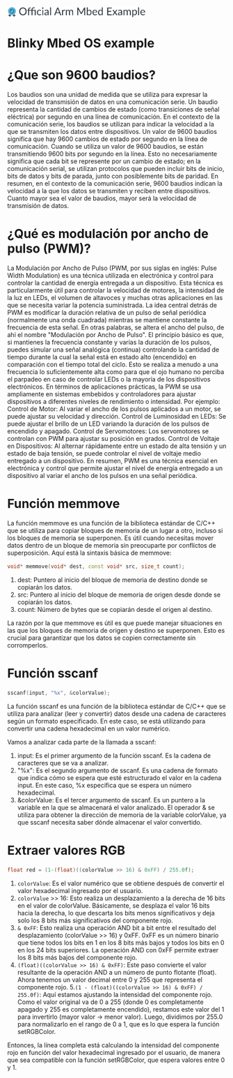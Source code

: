 ![](./resources/official_armmbed_example_badge.png)
# Blinky Mbed OS example

# **¿Que son 9600 baudios?**
Los baudios son una unidad de medida que se utiliza para expresar la velocidad de transmisión de datos en una comunicación serie. Un baudio representa la cantidad de cambios de estado (como transiciones de señal eléctrica) por segundo en una línea de comunicación.
En el contexto de la comunicación serie, los baudios se utilizan para indicar la velocidad a la que se transmiten los datos entre dispositivos. Un valor de 9600 baudios significa que hay 9600 cambios de estado por segundo en la línea de comunicación.
Cuando se utiliza un valor de 9600 baudios, se están transmitiendo 9600 bits por segundo en la línea. Esto no necesariamente significa que cada bit se represente por un cambio de estado; en la comunicación serial, se utilizan protocolos que pueden incluir bits de inicio, bits de datos y bits de parada, junto con posiblemente bits de paridad.
En resumen, en el contexto de la comunicación serie, 9600 baudios indican la velocidad a la que los datos se transmiten y reciben entre dispositivos. Cuanto mayor sea el valor de baudios, mayor será la velocidad de transmisión de datos.

# **¿Qué es modulación por ancho de pulso (PWM)?**
La Modulación por Ancho de Pulso (PWM, por sus siglas en inglés: Pulse Width Modulation) es una técnica utilizada en electrónica y control para controlar la cantidad de energía entregada a un dispositivo. Esta técnica es particularmente útil para controlar la velocidad de motores, la intensidad de la luz en LEDs, el volumen de altavoces y muchas otras aplicaciones en las que se necesita variar la potencia suministrada.
La idea central detrás de PWM es modificar la duración relativa de un pulso de señal periódica (normalmente una onda cuadrada) mientras se mantiene constante la frecuencia de esta señal. En otras palabras, se altera el ancho del pulso, de ahí el nombre "Modulación por Ancho de Pulso".
El principio básico es que, si mantienes la frecuencia constante y varías la duración de los pulsos, puedes simular una señal analógica (continua) controlando la cantidad de tiempo durante la cual la señal está en estado alto (encendido) en comparación con el tiempo total del ciclo. Esto se realiza a menudo a una frecuencia lo suficientemente alta como para que el ojo humano no perciba el parpadeo en caso de controlar LEDs o la mayoría de los dispositivos electrónicos.
En términos de aplicaciones prácticas, la PWM se usa ampliamente en sistemas embebidos y controladores para ajustar dispositivos a diferentes niveles de rendimiento o intensidad. Por ejemplo:
Control de Motor: Al variar el ancho de los pulsos aplicados a un motor, se puede ajustar su velocidad y dirección.
Control de Luminosidad en LEDs: Se puede ajustar el brillo de un LED variando la duración de los pulsos de encendido y apagado.
Control de Servomotores: Los servomotores se controlan con PWM para ajustar su posición en grados.
Control de Voltaje en Dispositivos: Al alternar rápidamente entre un estado de alta tensión y un estado de baja tensión, se puede controlar el nivel de voltaje medio entregado a un dispositivo.
En resumen, PWM es una técnica esencial en electrónica y control que permite ajustar el nivel de energía entregado a un dispositivo al variar el ancho de los pulsos en una señal periódica.

# **Función memmove**
La función memmove es una función de la biblioteca estándar de C/C++ que se utiliza para copiar bloques de memoria de un lugar a otro, incluso si los bloques de memoria se superponen. Es útil cuando necesitas mover datos dentro de un bloque de memoria sin preocuparte por conflictos de superposición.
Aquí está la sintaxis básica de memmove:
```c++
void* memmove(void* dest, const void* src, size_t count);
```
1. dest: Puntero al inicio del bloque de memoria de destino donde se copiarán los datos.
2. src: Puntero al inicio del bloque de memoria de origen desde donde se copiarán los datos.
3. count: Número de bytes que se copiarán desde el origen al destino.

La razón por la que memmove es útil es que puede manejar situaciones en las que los bloques de memoria de origen y destino se superponen. Esto es crucial para garantizar que los datos se copien correctamente sin corromperlos.

# **Función sscanf**
```c++
sscanf(input, "%x", &colorValue);
```
La función sscanf es una función de la biblioteca estándar de C/C++ que se utiliza para analizar (leer y convertir) datos desde una cadena de caracteres según un formato especificado. En este caso, se está utilizando para convertir una cadena hexadecimal en un valor numérico.

Vamos a analizar cada parte de la llamada a sscanf:
1. input: Es el primer argumento de la función sscanf. Es la cadena de caracteres que se va a analizar.
2. "%x": Es el segundo argumento de sscanf. Es una cadena de formato que indica cómo se espera que esté estructurado el valor en la cadena input. En este caso, %x especifica que se espera un número hexadecimal.
3. &colorValue: Es el tercer argumento de sscanf. Es un puntero a la variable en la que se almacenará el valor analizado. El operador & se utiliza para obtener la dirección de memoria de la variable colorValue, ya que sscanf necesita saber dónde almacenar el valor convertido.

# **Extraer valores RGB**
```c++
float red = (1-(float)((colorValue >> 16) & 0xFF) / 255.0f);
```
1. `colorValue`: Es el valor numérico que se obtiene después de convertir el valor hexadecimal ingresado por el usuario.
2. `colorValue` >> 16: Esto realiza un desplazamiento a la derecha de 16 bits en el valor de colorValue. Básicamente, se desplaza el valor 16 bits hacia la derecha, lo que descarta los bits menos significativos y deja solo los 8 bits más significativos del componente rojo.
3. `& 0xFF`: Esto realiza una operación AND bit a bit entre el resultado del desplazamiento (colorValue >> 16) y 0xFF. 0xFF es un número binario que tiene todos los bits en 1 en los 8 bits más bajos y todos los bits en 0 en los 24 bits superiores. La operación AND con 0xFF permite extraer los 8 bits más bajos del componente rojo.
4. `(float)((colorValue >> 16) & 0xFF)`: Este paso convierte el valor resultante de la operación AND a un número de punto flotante (float). Ahora tenemos un valor decimal entre 0 y 255 que representa el componente rojo.
5.`(1 - (float)((colorValue >> 16) & 0xFF) / 255.0f)`: Aquí estamos ajustando la intensidad del componente rojo. Como el valor original va de 0 a 255 (donde 0 es completamente apagado y 255 es completamente encendido), restamos este valor del 1 para invertirlo (mayor valor -> menor valor). Luego, dividimos por 255.0 para normalizarlo en el rango de 0 a 1, que es lo que espera la función setRGBColor.

Entonces, la línea completa está calculando la intensidad del componente rojo en función del valor hexadecimal ingresado por el usuario, de manera que sea compatible con la función setRGBColor, que espera valores entre 0 y 1.

